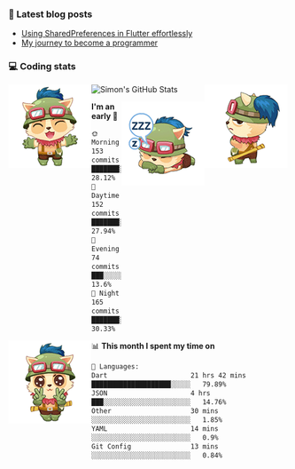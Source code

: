 ### 📘 Latest blog posts

<!-- BLOG-POST-LIST:START -->
- [Using SharedPreferences in Flutter effortlessly](http://blog.codingteemo.me/2020/07/15/Using-SharedPreferences-in-Flutter-effortlessly/)
- [My journey to become a programmer](http://blog.codingteemo.me/2018/07/14/My-journey-to-become-a-programmer/)
<!-- BLOG-POST-LIST:END -->

### 💻 Coding stats
<img align="right" src="https://raw.githubusercontent.com/simonpham/simonpham/master/assets/images/6kiur.gif" >


<img align="left" src="https://raw.githubusercontent.com/simonpham/simonpham/master/assets/images/5kiur.gif" >

![Simon's GitHub Stats](https://github-readme-stats-obu2qdcs2.vercel.app/api?username=simonpham)

<img align="right" src="https://raw.githubusercontent.com/simonpham/simonpham/master/assets/images/4kiur.gif" >

<!--START_SECTION:waka-->
**I'm an early 🐤** 

```text
🌞 Morning    153 commits    ███████░░░░░░░░░░░░░░░░░░   28.12% 
🌆 Daytime    152 commits    ███████░░░░░░░░░░░░░░░░░░   27.94% 
🌃 Evening    74 commits     ███░░░░░░░░░░░░░░░░░░░░░░   13.6% 
🌙 Night      165 commits    ███████░░░░░░░░░░░░░░░░░░   30.33%

```


<img align="left" src="https://raw.githubusercontent.com/simonpham/simonpham/master/assets/images/19kiur.gif" >📊 **This month I spent my time on** 

```text
💬 Languages: 
Dart                     21 hrs 42 mins      ████████████████████░░░░░   79.89% 
JSON                     4 hrs               ███░░░░░░░░░░░░░░░░░░░░░░   14.76% 
Other                    30 mins             ░░░░░░░░░░░░░░░░░░░░░░░░░   1.85% 
YAML                     14 mins             ░░░░░░░░░░░░░░░░░░░░░░░░░   0.9% 
Git Config               13 mins             ░░░░░░░░░░░░░░░░░░░░░░░░░   0.84%

```


<!--END_SECTION:waka-->
